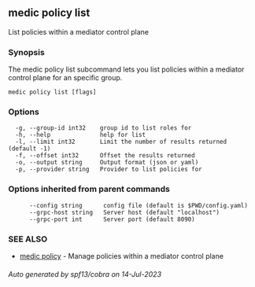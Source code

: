 ## medic policy list

List policies within a mediator control plane

### Synopsis

The medic policy list subcommand lets you list policies within a
mediator control plane for an specific group.

```
medic policy list [flags]
```

### Options

```
  -g, --group-id int32    group id to list roles for
  -h, --help              help for list
  -l, --limit int32       Limit the number of results returned (default -1)
  -f, --offset int32      Offset the results returned
  -o, --output string     Output format (json or yaml)
  -p, --provider string   Provider to list policies for
```

### Options inherited from parent commands

```
      --config string      config file (default is $PWD/config.yaml)
      --grpc-host string   Server host (default "localhost")
      --grpc-port int      Server port (default 8090)
```

### SEE ALSO

* [medic policy](medic_policy.md)	 - Manage policies within a mediator control plane

###### Auto generated by spf13/cobra on 14-Jul-2023
